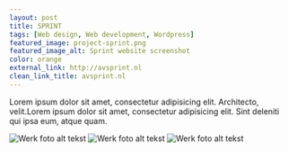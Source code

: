 ```yaml
---
layout: post
title: SPRINT
tags: [Web design, Web development, Wordpress]
featured_image: project-sprint.png
featured_image_alt: Sprint website screenshot
color: orange
external_link: http://avsprint.nl
clean_link_title: avsprint.nl
---
```


Lorem ipsum dolor sit amet, consectetur adipisicing elit. Architecto, velit.Lorem ipsum dolor sit amet, consectetur adipisicing elit. Sint deleniti qui ipsa eum, atque quam.

![Werk foto alt tekst](//placeimg.com/900/500/nature)
![Werk foto alt tekst](//placeimg.com/900/500/nature)
![Werk foto alt tekst](//placeimg.com/900/500/nature)